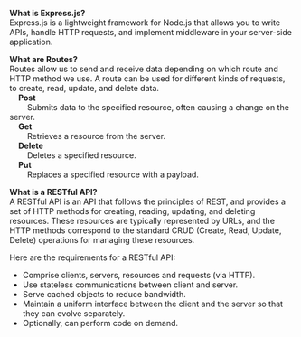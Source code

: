 **What is Express.js?**  
Express.js is a lightweight framework for Node.js that allows you to write APIs, handle HTTP requests, and implement middleware in your server-side application.

**What are Routes?**  
Routes allow us to send and receive data depending on which route and HTTP method we use. A route can be used for different kinds of requests, to create, read, update, and delete data.  
&nbsp;&nbsp;&nbsp;&nbsp;**Post**  
&nbsp;&nbsp;&nbsp;&nbsp;&nbsp;&nbsp;&nbsp;&nbsp;Submits data to the specified resource, often causing a change on the server.  
&nbsp;&nbsp;&nbsp;&nbsp;**Get**  
&nbsp;&nbsp;&nbsp;&nbsp;&nbsp;&nbsp;&nbsp;&nbsp;Retrieves a resource from the server.  
&nbsp;&nbsp;&nbsp;&nbsp;**Delete**  
&nbsp;&nbsp;&nbsp;&nbsp;&nbsp;&nbsp;&nbsp;&nbsp;Deletes a specified resource.  
&nbsp;&nbsp;&nbsp;&nbsp;**Put**  
&nbsp;&nbsp;&nbsp;&nbsp;&nbsp;&nbsp;&nbsp;&nbsp;Replaces a specified resource with a payload.  

**What is a RESTful API?**  
A RESTful API is an API that follows the principles of REST, and provides a set of HTTP methods for creating, reading, updating, and deleting resources. These resources are typically represented by URLs, and the HTTP methods correspond to the standard CRUD (Create, Read, Update, Delete) operations for managing these resources.  

Here are the requirements for a RESTful API:  
* Comprise clients, servers, resources and requests (via HTTP).
* Use stateless communications between client and server.
* Serve cached objects to reduce bandwidth.
* Maintain a uniform interface between the client and the server so that they can evolve separately.
* Optionally, can perform code on demand.  
